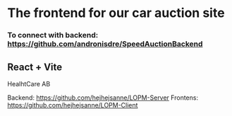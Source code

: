 # The frontend for our car auction site

### To connect with backend: https://github.com/andronisdre/SpeedAuctionBackend

## React + Vite


HealhtCare AB

Backend: https://github.com/hejhejsanne/LOPM-Server
Frontens: https://github.com/hejhejsanne/LOPM-Client

